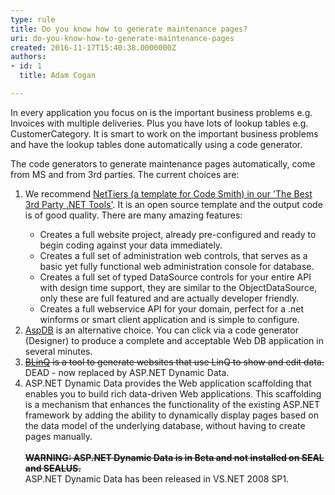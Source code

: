 ```yaml
---
type: rule
title: Do you know how to generate maintenance pages?
uri: do-you-know-how-to-generate-maintenance-pages
created: 2016-11-17T15:40:38.0000000Z
authors:
- id: 1
  title: Adam Cogan

---
```




<span class='intro'> <p class="ssw15-rteElement-P">In every application you focus on is the important business problems e.g. Invoices with multiple deliveries. Plus you have lots of lookup tables e.g. CustomerCategory. It is smart to work on the important business problems and have the lookup tables done automatically using a code generator.</p><p class="ssw15-rteElement-P">​​The code generators to generate maintenance pages automatically, come from MS and from 3rd parties. The current choices are&#58;​<br></p> </span>

<ol><li>​​We recommend&#160;<a href="https&#58;//www.ssw.com.au/ssw/Standards/DeveloperGeneral/netTools.aspx#NetTiers">NetTiers (a template for Code Smith) in our 'The Best 3rd Party .NET Tools'</a>. It is an open source template and the output code is of good quality. There are many amazing features&#58;<br></li><ul><li>Creates a full website project, already pre-configured and ready to begin coding against your data immediately.</li><li>Creates a full set of administration web controls, that serves as a basic yet fully functional web administration console for database.</li><li>Creates a full set of typed DataSource controls for your entire API with design time support, they are similar to the ObjectDataSource, only these are full featured and are actually developer friendly.</li><li>Creates a full webservice API for your domain, perfect for a .net winforms or smart client application and is simple to configure.</li></ul><li><a href="https&#58;//www.ssw.com.au/ssw/Standards/DeveloperGeneral/netTools.aspx#AspDB">AspDB</a>&#160;is an alternative choice. You can click via a code generator (Designer) to produce a complete and acceptable Web DB application in several minutes.</li><li><a href="https&#58;//www.ssw.com.au/ssw/Standards/DeveloperGeneral/netTools.aspx#BLinQ"><span style="text-decoration&#58;line-through;">BLinQ</span></a><strike>&#160;is a tool to generate websites that use LinQ to show and edit data.<br></strike>​DEAD - now replaced by ASP.NET Dynamic Data.</li><li>ASP.NET Dynamic Data provides the Web application scaffolding that enables you to build rich data-driven Web applications. This scaffolding is a mechanism that enhances the functionality of the existing ASP.NET framework by adding the ability to dynamically display pages based on the data model of the underlying database, without having to create pages manually.&#160;<br><br><span style="text-decoration&#58;line-through;"><strong>WARNING&#58; ASP.NET Dynamic Data is in Beta and not installed on SEAL and SEALUS.</strong></span>&#160;<br>ASP.NET Dynamic Data has been released in VS.NET 2008 SP1.</li></ol><p><br></p>


